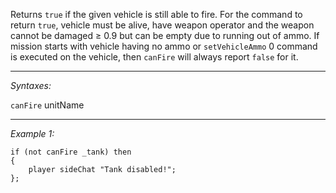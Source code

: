 Returns `true` if the given vehicle is still able to fire. For the command to return `true`, vehicle must be alive, have weapon operator and the weapon cannot be damaged &ge; 0.9 but can be empty due to running out of ammo. If mission starts with vehicle having no ammo or `setVehicleAmmo` 0 command is executed on the vehicle, then `canFire` will always report `false` for it.


---
*Syntaxes:*

`canFire` unitName

---
*Example 1:*

```sqf
if (not canFire _tank) then
{
	player sideChat "Tank disabled!";
};
```